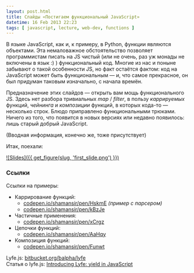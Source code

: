 ```yaml
---
layout: post.html
title: Слайды «Постигаем функциональный JavaScript»
datetime: 16 Feb 2013 22:23
tags: [ javascript, lecture, web-dev, functions ]
---
```


В языке JavaScript, как и, к примеру, в Python, функции являются объектами. Эта немаловажное обстоятельство позволяет программистам писать на JS чистый (или не очень, раз уж монады не включены в язык :) ) функциональный код. Многие из нас и поныне забывают о такой особенности JS, но факт остаётся фактом: код на JavaScript может быть функциональным — и, что самое прекрасное, он был придуман таковым изначально, с начала времён.

Предназначение этих слайдов — открыть вам мощь функционального JS. Здесь нет разбора тривиальных _map_ / _filter_, в пользу _каррируемых_ функций, _чейнинга_ и _композиции_ функций, в которых кода-то — несколько строк. Блюдо приправлено функциональными трюками. Ничего из того, что появится в новых версиях или недавно появилось: лишь старый добрый JavaScript.

(Вводная информация, конечно же, тоже присутствует)

Итак, поехали:

[![Slides]({{ get_figure(slug, 'first_slide.png') }})](https://speakerdeck.com/shamansir/postighaiem-funktsional-nyi-javascript)

### Ссылки

Ссылки на примеры:

* Каррирование функций:
    * [codepen.io/shamansir/pen/HskmE](http://codepen.io/shamansir/pen/HskmE) _(пример с парсером)_
    * [codepen.io/shamansir/pen/kBzJe](http://codepen.io/shamansir/pen/kBzJe)
* Частичные применения:
    * [codepen.io/shamansir/pen/xCrgz](http://codepen.io/shamansir/pen/xCrgz)
* Цепочки функций:
    * [codepen.io/shamansir/pen/AaHqy](http://codepen.io/shamansir/pen/AaHqy)
* Композиция функций:
    * [codepen.io/shamansir/pen/Funwt](http://codepen.io/shamansir/pen/Funwt)

Lyfe.js: [bitbucket.org/balpha/lyfe](http://bitbucket.org/balpha/lyfe)<br/>
Статья о lyfe.js: [Introducing Lyfe: yield in JavaScript](http://balpha.de/2011/06/introducing-lyfe-yield-in-javascript)
